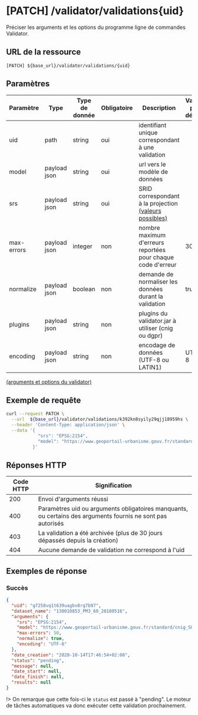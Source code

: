 # [PATCH] /validator/validations{uid} <!-- {docsify-ignore-all} -->

Préciser les arguments et les options du programme ligne de commandes Validator.

## URL de la ressource

`[PATCH] ${base_url}/validator/validations/{uid}`

## Paramètres

| Paramètre  | Type         | Type de donnée | Obligatoire | Description                                                                                                                                 | Valeur par défaut |
| ---------- | ------------ | -------------- | ----------- | ------------------------------------------------------------------------------------------------------------------------------------------- | ----------------- |
| uid        | path         | string         | oui         | identifiant unique correspondant à une validation                                                                                           |
| model      | payload json | string         | oui         | url vers le modèle de données                                                                                                               |
| srs        | payload json | string         | oui         | SRID correspondant à la projection [(valeurs possibles)](https://github.com/IGNF/validator-api/blob/master/docs/resources/projections.json) |
| max-errors | payload json | integer        | non         | nombre maximum d'erreurs reportées pour chaque code d'erreur                                                                                | 30                |
| normalize  | payload json | boolean        | non         | demande de normaliser les données durant la validation                                                                                      | true              |
| plugins    | payload json | string         | non         | plugins du validator.jar à utiliser (cnig ou dgpr)                                                                                          |
| encoding   | payload json | string         | non         | encodage de données (UTF-8 ou LATIN1)                                                                                                       | UTF-8             |

[(arguments et options du validator)](https://github.com/IGNF/validator-api/blob/master/docs/resources/validator-arguments.json)

## Exemple de requête

```bash
curl --request PATCH \
  --url  ${base_url}/validator/validations/k392kn8syily29qjj18959hs \
  --header 'Content-Type: application/json' \
  --data '{
            "srs": "EPSG:2154",
            "model": "https://www.geoportail-urbanisme.gouv.fr/standard/cnig_SUP_PM3_2016.json"
          }'
```

## Réponses HTTP

| Code HTTP | Signification                                                                                               |
| --------- | ----------------------------------------------------------------------------------------------------------- |
| 200       | Envoi d'arguments réussi                                                                                    |
| 400       | Paramètres uid ou arguments obligatoires manquants, ou certains des arguments fournis ne sont pas autorisés |
| 403       | La validation a été archivée (plus de 30 jours dépassés depuis la création)                                 |
| 404       | Aucune demande de validation ne correspond à l'uid                                                          |

## Exemples de réponse

### Succès

```json
{
  "uid": "g7258vq1t639uagbv8rg7b97",
  "dataset_name": "130010853_PM3_60_20180516",
  "arguments": {
    "srs": "EPSG:2154",
    "model": "https://www.geoportail-urbanisme.gouv.fr/standard/cnig_SUP_PM3_2016.json",
    "max-errors": 50,
    "normalize": true,
    "encoding": "UTF-8"
  },
  "date_creation": "2020-10-14T17:46:54+02:00",
  "status": "pending",
  "message": null,
  "date_start": null,
  "date_finish": null,
  "results": null
}
```

!> On remarque que cette fois-ci le `status` est passé à "pending". Le moteur de tâches automatiques va donc exécuter cette validation prochainement.
